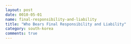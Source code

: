 ```yaml
---
layout: post
date: 0010-05-01
name: final-responsibility-and-liability
title: "Who Bears Final Responsibility and Liability"
category: south-korea
comments: true
---
```



